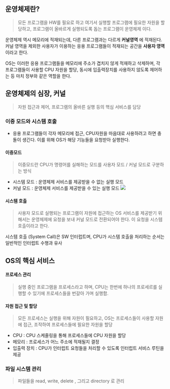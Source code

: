 ## 운영체제란?
> 모든 프로그램을 HW를 필요로 하고 여기서 실행할 프로그램에 필요한 자원을 할당하고, 프로그램이 올바르게 실행되도록 돕는 프로그램이 운영체제 이다.

운영체제 역시 메모리에 적재되는데, 다른 프로그램과는 다르게 **커널영역** 에 적재된다.
커널 영역을 제외한 사용자가 이용하는 응용 프로그램들이 적재되는 공간을 **사용자 영역** 이라고 한다.

OS는 이러한 응용 프로그램들을 메모리에 주소가 겹치지 않게 적재하고 삭제하며, 각 프로그램들이 사용할 CPU 자원을 할당, 동시에 입출력장치를 사용하지 않도록 제어하는 등 마치 정부와 같은 역할을 한다.

## 운영체제의 심장, 커널
> 자원 접근과 제어, 프로그램의 올바른 실행 등의 핵심 서비스를 담당

### 이중 모드와 시스템 호출
- 응용 프로그램들이 각자 메모리에 접근, CPU자원을 마음대로 사용하려고 하면 충돌이 생긴다. 이를 위해 OS가 해당 기능들을 요청받아 실행한다.
#### 이중모드
> 이중모드란 CPU가 명령어를 실해하는 모드를 사용자 모드 / 커널 모드로 구분하는 방식

- 시스템 모드 : 운영체제 서비스를 제공받을 수 없는 실행 모드
- 커널 모드 : 운영체제 서비스를 제공받을 수 있는 실행 모드
![](https://i.imgur.com/YuDu8es.png)

#### 시스템 호출
> 사용자 모드로 실행되는 프로그램이 자원에 접근하는 OS 서비스를 제공받기 위해서는 운영체제에 요청을 보내 커널 모드로 전환되어야 한다. 이 요청을 시스템 호출이라고 한다.

시스템 호출 (System Call)은 SW 인터럽트며, CPU가 시스템 호출을 처리하는 순서는 일반적인 인터럽트 수행과 유사

## OS의 핵심 서비스
#### 프로세스 관리
> 실행 중인 프로그램을 프로세스라고 하며, CPU는 한번에 하나의 프로세르를 실행할 수 있기에 프로세스들을 번갈아 가며 실행함.

#### 자원 접근 및 할당
> 모든 프로세스는 실행을 위해 자원이 필요하고, OS는 프로세스들이 사용할 자원에 접근, 조작하여 프로세스들에 필요한 자원을 할당

- CPU : CPU 스케줄링을 통해 프로세스들에 CPU 자원을 할당
- 메모리 : 프로세스가 어느 주소에 적재될지 결정
- 입출력 장치 : CPU가 인터럽트 요청들을 처리할 수 있도록 인터럽트 서비스 루틴을 제공
### 파일 시스템 관리
> 파일들을 read, write, delete , 그리고 directory 로 관리